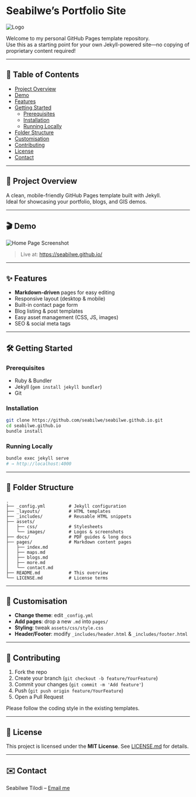 # Seabilwe’s Portfolio Site

![Logo](assets/images/logo.png)

Welcome to my personal GitHub Pages template repository.  
Use this as a starting point for your own Jekyll-powered site—no copying of proprietary content required!

---

## 📖 Table of Contents

- [Project Overview](#project-overview)  
- [Demo](#demo)  
- [Features](#features)  
- [Getting Started](#getting-started)  
  - [Prerequisites](#prerequisites)  
  - [Installation](#installation)  
  - [Running Locally](#running-locally)  
- [Folder Structure](#folder-structure)  
- [Customisation](#customisation)  
- [Contributing](#contributing)  
- [License](#license)  
- [Contact](#contact)  

---

## 🚀 Project Overview

A clean, mobile-friendly GitHub Pages template built with Jekyll.  
Ideal for showcasing your portfolio, blogs, and GIS demos.  

---

## 🎬 Demo

![Home Page Screenshot](assets/images/home-screenshot.png)  
> Live at: https://seabilwe.github.io/

---

## ✨ Features

- **Markdown-driven** pages for easy editing  
- Responsive layout (desktop & mobile)  
- Built-in contact page form  
- Blog listing & post templates  
- Easy asset management (CSS, JS, images)  
- SEO & social meta tags  

---

## 🛠 Getting Started

### Prerequisites

- Ruby & Bundler  
- Jekyll (`gem install jekyll bundler`)  
- Git  

### Installation

```bash
git clone https://github.com/seabilwe/seabilwe.github.io.git
cd seabilwe.github.io
bundle install
````

### Running Locally

```bash
bundle exec jekyll serve
# → http://localhost:4000
```

---

## 📂 Folder Structure

```plaintext
.
├── _config.yml         # Jekyll configuration
├── _layouts/           # HTML templates
├── _includes/          # Reusable HTML snippets
├── assets/
│   ├── css/            # Stylesheets
│   └── images/         # Logos & screenshots
├── docs/               # PDF guides & long docs
├── pages/              # Markdown content pages
│   ├── index.md
│   ├── maps.md
│   ├── blogs.md
│   ├── more.md
│   └── contact.md
├── README.md           # This overview
└── LICENSE.md          # License terms
```

---

## 🔧 Customisation

* **Change theme**: edit `_config.yml`
* **Add pages**: drop a new `.md` into `pages/`
* **Styling**: tweak `assets/css/style.css`
* **Header/Footer**: modify `_includes/header.html` & `_includes/footer.html`

---

## 🤝 Contributing

1. Fork the repo
2. Create your branch (`git checkout -b feature/YourFeature`)
3. Commit your changes (`git commit -m 'Add feature'`)
4. Push (`git push origin feature/YourFeature`)
5. Open a Pull Request

Please follow the coding style in the existing templates.

---

## 📜 License

This project is licensed under the **MIT License**. See [LICENSE.md](LICENSE.md) for details.

---

## ✉️ Contact

Seabilwe Tilodi – [Email me](mailto:seabilwetilodi@gmail.com)
